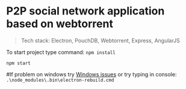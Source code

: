 # P2P social network application based on webtorrent
> Tech stack: Electron, PouchDB, Webtorrent, Express, AngularJS

To start project type command:
`npm install`

`npm start`

#If problem on windows try
[Windows issues](https://github.com/Microsoft/nodejs-guidelines/blob/master/windows-environment.md#resolving-common-issues)
or try typing in console: `.\node_modules\.bin\electron-rebuild.cmd`
